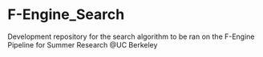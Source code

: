 # F-Engine_Search
Development repository for the search algorithm to be ran on the F-Engine Pipeline for Summer Research @UC Berkeley
